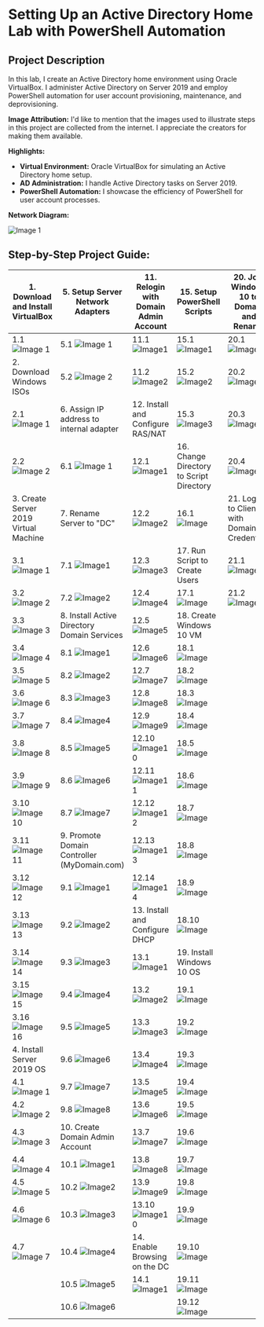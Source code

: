# Setting Up an Active Directory Home Lab with PowerShell Automation

## Project Description

In this lab, I create an Active Directory home environment using Oracle VirtualBox. I administer Active Directory on Server 2019 and employ PowerShell automation for user account provisioning, maintenance, and deprovisioning.

**Image Attribution:**
I'd like to mention that the images used to illustrate steps in this project are collected from the internet. I appreciate the creators for making them available.

**Highlights:**
- **Virtual Environment:** Oracle VirtualBox for simulating an Active Directory home setup.
- **AD Administration:** I handle Active Directory tasks on Server 2019.
- **PowerShell Automation:** I showcase the efficiency of PowerShell for user account processes.

**Network Diagram:**

![Image 1](https://imgur.com/pa8ZFFH.png)
    




## Step-by-Step Project Guide:

| 1. Download and Install VirtualBox               | 5. Setup Server Network Adapters                | 11. Relogin with Domain Admin Account           | 15. Setup PowerShell Scripts | 20. Join Windows 10 to Domain and Rename |
| -------------------------------------------------| ----------------------------------------------- | ----------------------------------------------- |----------------------------- | ------------------------- |
| 1.1  ![Image 1](https://i.imgur.com/SBPXYNb.png) | 5.1 ![Image 1](https://i.imgur.com/lBYrFN0.png) | 11.1 ![Image1](https://i.imgur.com/cjKvP99.png) | 15.1 ![Image1](https://i.imgur.com/7ZyN1uQ.png) | 20.1 ![Image](https://i.imgur.com/TfJaCjK.png) |
| 2. Download Windows ISOs                         | 5.2 ![Image 2](https://i.imgur.com/JqTzulO.png) | 11.2 ![Image2](https://i.imgur.com/fUt7dKO.png) | 15.2 ![Image2](https://i.imgur.com/7WAwvgk.png) | 20.2 ![Image](https://i.imgur.com/I9Gp3D2.png) |
| 2.1 ![Image 1](https://i.imgur.com/cEGicx0.png)  | 6. Assign IP address to internal adapter        | 12. Install and Configure RAS/NAT               | 15.3 ![Image3](https://i.imgur.com/Ql59y80.png) | 20.3 ![Image](https://i.imgur.com/R1dwD3R.png) |
| 2.2 ![Image 2](https://i.imgur.com/GP5aeep.png)  | 6.1 ![Image 1](https://i.imgur.com/DUUiQum.png) | 12.1 ![Image1](https://i.imgur.com/O5yOpnQ.png) | 16. Change Directory to Script Directory | 20.4 ![Image](https://i.imgur.com/TxSW7kC.png) |
| 3. Create Server 2019 Virtual Machine            | 7. Rename Server to "DC"                        | 12.2 ![Image2](https://i.imgur.com/JSNZ4NI.png) | 16.1 ![Image](https://i.imgur.com/71GfGTW.png) |  21. Login to Client1 with Domain Credentials |
| 3.1 ![Image 1](https://i.imgur.com/uQKJpKA.png)  | 7.1 ![Image1](https://i.imgur.com/FXmqNYs.png)  | 12.3 ![Image3](https://i.imgur.com/o0Twoln.png) | 17. Run Script to Create Users | 21.1 ![Image](https://i.imgur.com/VXT03Fw.png) |
| 3.2 ![Image 2](https://i.imgur.com/ZVppEHJ.png)  | 7.2 ![Image2](https://i.imgur.com/hN6YrUk.png)  | 12.4 ![Image4](https://i.imgur.com/iAV6vz0.png) | 17.1 ![Image](https://i.imgur.com/JbItA8F.png) | 21.2 ![Image](https://i.imgur.com/cbbB8yP.png) |
| 3.3 ![Image 3](https://i.imgur.com/o5Co8WA.png)  | 8. Install Active Directory Domain Services     | 12.5 ![Image5](https://i.imgur.com/M9XXaOD.png) | 18. Create Windows 10 VM |
| 3.4 ![Image 4](https://i.imgur.com/vq0AjEy.png)  | 8.1 ![Image1](https://i.imgur.com/y3gsJnF.png)  | 12.6 ![Image6](https://i.imgur.com/1bGscIT.png) | 18.1 ![Image](https://i.imgur.com/pKFwqcr.png) |
| 3.5 ![Image 5](https://i.imgur.com/lmSpDkU.png)  | 8.2 ![Image2](https://i.imgur.com/1pVtAHQ.png)  | 12.7 ![Image7](https://i.imgur.com/J6yV4di.png) | 18.2 ![Image](https://i.imgur.com/hXJ4MjM.png) |
| 3.6 ![Image 6](https://i.imgur.com/QmAE0N3.png)  | 8.3 ![Image3](https://i.imgur.com/fIMP2Bo.png)  | 12.8 ![Image8](https://i.imgur.com/QQ9w1Uq.png) | 18.3 ![Image](https://i.imgur.com/fTJIpiJ.png) |
| 3.7 ![Image 7](https://i.imgur.com/TMmqrFK.png)  | 8.4 ![Image4](https://i.imgur.com/zSeb8y7.png)  | 12.9 ![Image9](https://i.imgur.com/RvfnFRg.png) | 18.4 ![Image](https://i.imgur.com/9rZ7foN.png) |
| 3.8 ![Image 8](https://i.imgur.com/ftMQcpQ.png)  | 8.5 ![Image5](https://i.imgur.com/JplrHZJ.png)  | 12.10 ![Image10](https://i.imgur.com/DcGEpWM.png) | 18.5 ![Image](https://i.imgur.com/FecNHLZ.png) |
| 3.9 ![Image 9](https://i.imgur.com/AbKw5Is.png)  | 8.6 ![Image6](https://i.imgur.com/hHaxxwf.png)  | 12.11 ![Image11](https://i.imgur.com/vDhkilJ.png) | 18.6 ![Image](https://i.imgur.com/fkSPVJ5.png) |
| 3.10 ![Image 10](https://i.imgur.com/7EeKcUb.png) | 8.7 ![Image7](https://i.imgur.com/sEFNViM.png) | 12.12 ![Image12](https://i.imgur.com/ruwPyTy.png) | 18.7 ![Image](https://i.imgur.com/ZYeVIrk.png) |
| 3.11 ![Image 11](https://i.imgur.com/MB5uFKI.png) | 9. Promote Domain Controller (MyDomain.com)    | 12.13 ![Image13](https://i.imgur.com/1jxr5aA.png) | 18.8 ![Image](https://i.imgur.com/E1MYiLB.png) |
| 3.12 ![Image 12](https://i.imgur.com/QSRds0a.png) | 9.1 ![Image1](https://i.imgur.com/aHt83Ho.png) | 12.14 ![Image14](https://i.imgur.com/uAZtA4y.png) | 18.9 ![Image](https://i.imgur.com/O7xmdV9.png) |
| 3.13 ![Image 13](https://i.imgur.com/1cMsguP.png) | 9.2 ![Image2](https://i.imgur.com/9IO75Lk.png) | 13. Install and Configure DHCP                    | 18.10 ![Image](https://i.imgur.com/Bm43R9R.png) |
| 3.14 ![Image 14](https://i.imgur.com/6o1Iiai.png) | 9.3 ![Image3](https://i.imgur.com/tExnBXX.png) | 13.1 ![Image1](https://i.imgur.com/JZV8Hz9.png)   | 19. Install Windows 10 OS |
| 3.15 ![Image 15](https://i.imgur.com/WIywJxK.png) | 9.4 ![Image4](https://i.imgur.com/KDWmSmU.png) | 13.2 ![Image2](https://i.imgur.com/r4Ft7wp.png)   | 19.1 ![Image](https://i.imgur.com/jGBbxMD.png) |
| 3.16 ![Image 16](https://i.imgur.com/3g5IAIJ.png) | 9.5 ![Image5](https://i.imgur.com/Cp4aC20.png) | 13.3 ![Image3](https://i.imgur.com/MeqQAe8.png)   | 19.2 ![Image](https://i.imgur.com/ZtAnycI.png) |
| 4. Install Server 2019 OS                         | 9.6 ![Image6](https://i.imgur.com/oTjWYJj.png) | 13.4 ![Image4](https://i.imgur.com/gH4mX5P.png)   | 19.3 ![Image](https://i.imgur.com/OrKatUp.png) |
| 4.1 ![Image 1](https://i.imgur.com/WxDcALv.png) |  9.7 ![Image7](https://i.imgur.com/v40RW5i.png) | 13.5 ![Image5](https://i.imgur.com/vKWVclA.png)    | 19.4 ![Image](https://i.imgur.com/0FMKmSc.png) |
| 4.2 ![Image 2](https://i.imgur.com/y0krTh4.png) | 9.8 ![Image8](https://i.imgur.com/AL4dCrP.png)  | 13.6 ![Image6](https://i.imgur.com/oomFm2Q.png)    | 19.5 ![Image](https://i.imgur.com/eoooE7I.png) |
| 4.3 ![Image 3](https://i.imgur.com/Z9gZsyb.png) | 10. Create Domain Admin Account                    | 13.7 ![Image7](https://i.imgur.com/NE3Ivtm.png) | 19.6 ![Image](https://i.imgur.com/lmYizxf.png) |
| 4.4 ![Image 4](https://i.imgur.com/JI0VDrG.png) |  10.1 ![Image1](https://i.imgur.com/fU6o2pS.png)   | 13.8 ![Image8](https://i.imgur.com/sKB8hoB.png) | 19.7 ![Image](https://i.imgur.com/woLCMO1.png) |
| 4.5 ![Image 5](https://i.imgur.com/xzlM4zN.png) | 10.2 ![Image2](https://i.imgur.com/NwM7gvv.png)    | 13.9 ![Image9](https://i.imgur.com/otDhod5.png) | 19.8 ![Image](https://i.imgur.com/pkRroWL.png) |
| 4.6 ![Image 6](https://i.imgur.com/mOfvMYS.png) | 10.3 ![Image3](https://i.imgur.com/T20Sg1a.png)    | 13.10 ![Image10](https://i.imgur.com/aW4cjdm.png) | 19.9 ![Image](https://i.imgur.com/HtBzI7X.png) |
| 4.7 ![Image 7](https://i.imgur.com/cqQ3IsC.png) | 10.4 ![Image4](https://i.imgur.com/WE7x1Lm.png)    | 14. Enable Browsing on the DC                     | 19.10 ![Image](https://i.imgur.com/vmOzFVv.png) |
|                                                 | 10.5 ![Image5](https://i.imgur.com/ftkJk33.png) | 14.1 ![Image1](https://i.imgur.com/6gwrhpi.png)      | 19.11 ![Image](https://i.imgur.com/8grSKjD.png) |
|                                                 | 10.6 ![Image6](https://i.imgur.com/5vUGzAe.png) |                                                      | 19.12 ![Image](https://i.imgur.com/oboR626.png) |
